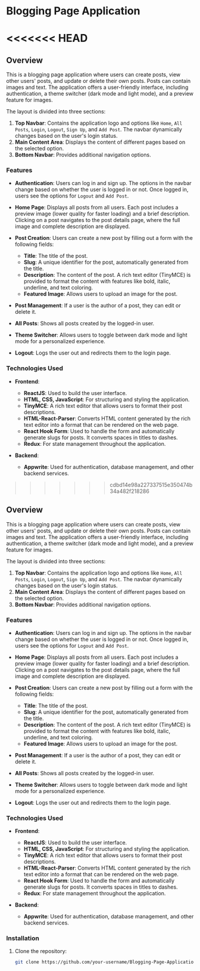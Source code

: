 # Blogging Page Application
<<<<<<< HEAD
=======

## Overview
This is a blogging page application where users can create posts, view other users' posts, and update or delete their own posts. Posts can contain images and text. The application offers a user-friendly interface, including authentication, a theme switcher (dark mode and light mode), and a preview feature for images.

The layout is divided into three sections:
1. **Top Navbar**: Contains the application logo and options like `Home`, `All Posts`, `Login`, `Logout`, `Sign Up`, and `Add Post`. The navbar dynamically changes based on the user's login status.
2. **Main Content Area**: Displays the content of different pages based on the selected option.
3. **Bottom Navbar**: Provides additional navigation options.

### Features
- **Authentication**: Users can log in and sign up. The options in the navbar change based on whether the user is logged in or not. Once logged in, users see the options for `Logout` and `Add Post`.
  
- **Home Page**: Displays all posts from all users. Each post includes a preview image (lower quality for faster loading) and a brief description. Clicking on a post navigates to the post details page, where the full image and complete description are displayed.

- **Post Creation**: Users can create a new post by filling out a form with the following fields:
  - **Title**: The title of the post.
  - **Slug**: A unique identifier for the post, automatically generated from the title.
  - **Description**: The content of the post. A rich text editor (TinyMCE) is provided to format the content with features like bold, italic, underline, and text coloring.
  - **Featured Image**: Allows users to upload an image for the post.

- **Post Management**: If a user is the author of a post, they can edit or delete it.

- **All Posts**: Shows all posts created by the logged-in user.

- **Theme Switcher**: Allows users to toggle between dark mode and light mode for a personalized experience.

- **Logout**: Logs the user out and redirects them to the login page.

### Technologies Used
- **Frontend**:
  - **ReactJS**: Used to build the user interface.
  - **HTML, CSS, JavaScript**: For structuring and styling the application.
  - **TinyMCE**: A rich text editor that allows users to format their post descriptions.
  - **HTML-React-Parser**: Converts HTML content generated by the rich text editor into a format that can be rendered on the web page.
  - **React Hook Form**: Used to handle the form and automatically generate slugs for posts. It converts spaces in titles to dashes.
  - **Redux**: For state management throughout the application.

- **Backend**:
  - **Appwrite**: Used for authentication, database management, and other backend services.

>>>>>>> cdbd14e98a227337515e350474b34a482f218286

## Overview
This is a blogging page application where users can create posts, view other users' posts, and update or delete their own posts. Posts can contain images and text. The application offers a user-friendly interface, including authentication, a theme switcher (dark mode and light mode), and a preview feature for images.

The layout is divided into three sections:
1. **Top Navbar**: Contains the application logo and options like `Home`, `All Posts`, `Login`, `Logout`, `Sign Up`, and `Add Post`. The navbar dynamically changes based on the user's login status.
2. **Main Content Area**: Displays the content of different pages based on the selected option.
3. **Bottom Navbar**: Provides additional navigation options.

### Features
- **Authentication**: Users can log in and sign up. The options in the navbar change based on whether the user is logged in or not. Once logged in, users see the options for `Logout` and `Add Post`.
  
- **Home Page**: Displays all posts from all users. Each post includes a preview image (lower quality for faster loading) and a brief description. Clicking on a post navigates to the post details page, where the full image and complete description are displayed.

- **Post Creation**: Users can create a new post by filling out a form with the following fields:
  - **Title**: The title of the post.
  - **Slug**: A unique identifier for the post, automatically generated from the title.
  - **Description**: The content of the post. A rich text editor (TinyMCE) is provided to format the content with features like bold, italic, underline, and text coloring.
  - **Featured Image**: Allows users to upload an image for the post.

- **Post Management**: If a user is the author of a post, they can edit or delete it.

- **All Posts**: Shows all posts created by the logged-in user.

- **Theme Switcher**: Allows users to toggle between dark mode and light mode for a personalized experience.

- **Logout**: Logs the user out and redirects them to the login page.

### Technologies Used
- **Frontend**:
  - **ReactJS**: Used to build the user interface.
  - **HTML, CSS, JavaScript**: For structuring and styling the application.
  - **TinyMCE**: A rich text editor that allows users to format their post descriptions.
  - **HTML-React-Parser**: Converts HTML content generated by the rich text editor into a format that can be rendered on the web page.
  - **React Hook Form**: Used to handle the form and automatically generate slugs for posts. It converts spaces in titles to dashes.
  - **Redux**: For state management throughout the application.

- **Backend**:
  - **Appwrite**: Used for authentication, database management, and other backend services.

### Installation
1. Clone the repository:
   ```bash
   git clone https://github.com/your-username/Blogging-Page-Application.git
